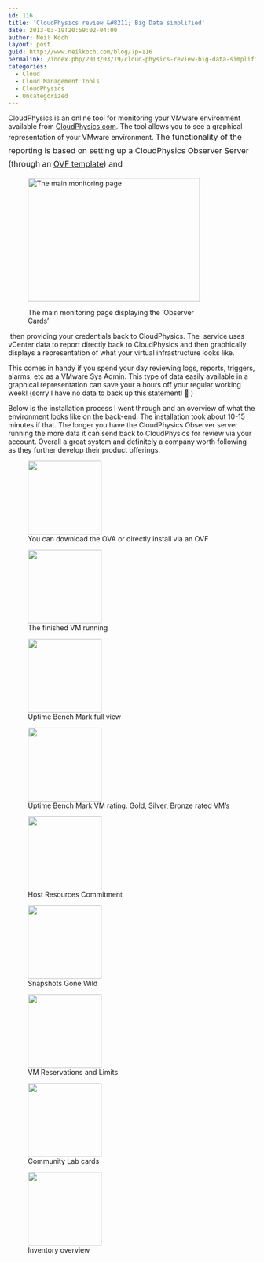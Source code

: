 ```yaml
---
id: 116
title: 'CloudPhysics review &#8211; Big Data simplified'
date: 2013-03-19T20:59:02-04:00
author: Neil Koch
layout: post
guid: http://www.neilkoch.com/blog/?p=116
permalink: /index.php/2013/03/19/cloud-physics-review-big-data-simplified/
categories:
  - Cloud
  - Cloud Management Tools
  - CloudPhysics
  - Uncategorized
---
```

CloudPhysics is an online tool for monitoring your VMware environment available from <a href="http://www.cloudphysics.com" target="_blank">CloudPhysics.com</a>. The tool allows you to see a graphical representation of your VMware environment. <span style="line-height: 1.714285714; font-size: 1rem;">The functionality of the reporting is based on setting up a CloudPhysics Observer Server (through an <a href="http://www.vmware.com/technical-resources/virtualization-topics/virtual-appliances/ovf.html" target="_blank">OVF template</a>) and</span><figure id="attachment_119" aria-describedby="caption-attachment-119" style="width: 350px" class="wp-caption aligncenter">

[<img loading="lazy" class=" wp-image-119 " alt="The main monitoring page" src="http://104.197.194.174/wp-content/uploads/2013/03/cp-01-300x201.jpg" width="350" height="251" />](http://104.197.194.174/wp-content/uploads/2013/03/cp-01.jpg)<figcaption id="caption-attachment-119" class="wp-caption-text">The main monitoring page displaying the &#8216;Observer Cards&#8217;</figcaption></figure> 

<!--more--> then providing your credentials back to CloudPhysics. The  service uses vCenter data to report directly back to CloudPhysics and then graphically displays a representation of what your virtual infrastructure looks like.

This comes in handy if you spend your day reviewing logs, reports, triggers, alarms, etc as a VMware Sys Admin. This type of data easily available in a graphical representation can save your a hours off your regular working week! (sorry I have no data to back up this statement! 🙂 )

Below is the installation process I went through and an overview of what the environment looks like on the back-end. The installation took about 10-15 minutes if that. The longer you have the CloudPhysics Observer server running the more data it can send back to CloudPhysics for review via your account. Overall a great system and definitely a company worth following as they further develop their product offerings.

<div id='gallery-1' class='gallery galleryid-116 gallery-columns-1 gallery-size-thumbnail'>
  <figure class='gallery-item'> 
  
  <div class='gallery-icon landscape'>
    <a href='http://www.neilkoch.com/index.php/2013/03/19/cloud-physics-review-big-data-simplified/cp-001/'><img width="150" height="150" src="http://www.neilkoch.com/wp-content/uploads/2013/03/cp-001-150x150.jpg" class="attachment-thumbnail size-thumbnail" alt="" loading="lazy" aria-describedby="gallery-1-118" srcset="http://www.neilkoch.com/wp-content/uploads/2013/03/cp-001-150x150.jpg 150w, http://www.neilkoch.com/wp-content/uploads/2013/03/cp-001-100x100.jpg 100w" sizes="100vw" /></a>
  </div><figcaption class='wp-caption-text gallery-caption' id='gallery-1-118'> You can download the OVA or directly install via an OVF </figcaption></figure><figure class='gallery-item'> 
  
  <div class='gallery-icon landscape'>
    <a href='http://www.neilkoch.com/index.php/2013/03/19/cloud-physics-review-big-data-simplified/cp-00/'><img width="150" height="150" src="http://www.neilkoch.com/wp-content/uploads/2013/03/cp-00-150x150.jpg" class="attachment-thumbnail size-thumbnail" alt="" loading="lazy" aria-describedby="gallery-1-117" srcset="http://www.neilkoch.com/wp-content/uploads/2013/03/cp-00-150x150.jpg 150w, http://www.neilkoch.com/wp-content/uploads/2013/03/cp-00-100x100.jpg 100w" sizes="100vw" /></a>
  </div><figcaption class='wp-caption-text gallery-caption' id='gallery-1-117'> The finished VM running </figcaption></figure><figure class='gallery-item'> 
  
  <div class='gallery-icon portrait'>
    <a href='http://www.neilkoch.com/index.php/2013/03/19/cloud-physics-review-big-data-simplified/cp-02-uptime-bench-mark/'><img width="150" height="150" src="http://www.neilkoch.com/wp-content/uploads/2013/03/cp-02-uptime-bench-mark-150x150.jpg" class="attachment-thumbnail size-thumbnail" alt="" loading="lazy" aria-describedby="gallery-1-121" srcset="http://www.neilkoch.com/wp-content/uploads/2013/03/cp-02-uptime-bench-mark-150x150.jpg 150w, http://www.neilkoch.com/wp-content/uploads/2013/03/cp-02-uptime-bench-mark-100x100.jpg 100w" sizes="100vw" /></a>
  </div><figcaption class='wp-caption-text gallery-caption' id='gallery-1-121'> Uptime Bench Mark full view </figcaption></figure><figure class='gallery-item'> 
  
  <div class='gallery-icon landscape'>
    <a href='http://www.neilkoch.com/index.php/2013/03/19/cloud-physics-review-big-data-simplified/cp-02-a-uptime-bench-mark/'><img width="150" height="150" src="http://www.neilkoch.com/wp-content/uploads/2013/03/cp-02-a-uptime-bench-mark-150x150.jpg" class="attachment-thumbnail size-thumbnail" alt="" loading="lazy" aria-describedby="gallery-1-120" srcset="http://www.neilkoch.com/wp-content/uploads/2013/03/cp-02-a-uptime-bench-mark-150x150.jpg 150w, http://www.neilkoch.com/wp-content/uploads/2013/03/cp-02-a-uptime-bench-mark-100x100.jpg 100w" sizes="100vw" /></a>
  </div><figcaption class='wp-caption-text gallery-caption' id='gallery-1-120'> Uptime Bench Mark VM rating. Gold, Silver, Bronze rated VM&#8217;s </figcaption></figure><figure class='gallery-item'> 
  
  <div class='gallery-icon landscape'>
    <a href='http://www.neilkoch.com/index.php/2013/03/19/cloud-physics-review-big-data-simplified/cp-03-host-resource-commitment/'><img width="150" height="150" src="http://www.neilkoch.com/wp-content/uploads/2013/03/cp-03-host-resource-commitment-150x150.jpg" class="attachment-thumbnail size-thumbnail" alt="" loading="lazy" aria-describedby="gallery-1-122" srcset="http://www.neilkoch.com/wp-content/uploads/2013/03/cp-03-host-resource-commitment-150x150.jpg 150w, http://www.neilkoch.com/wp-content/uploads/2013/03/cp-03-host-resource-commitment-100x100.jpg 100w" sizes="100vw" /></a>
  </div><figcaption class='wp-caption-text gallery-caption' id='gallery-1-122'> Host Resources Commitment </figcaption></figure><figure class='gallery-item'> 
  
  <div class='gallery-icon landscape'>
    <a href='http://www.neilkoch.com/index.php/2013/03/19/cloud-physics-review-big-data-simplified/cp-04-snapshots-gone-wild/'><img width="150" height="150" src="http://www.neilkoch.com/wp-content/uploads/2013/03/cp-04-snapshots-gone-wild-150x150.jpg" class="attachment-thumbnail size-thumbnail" alt="" loading="lazy" aria-describedby="gallery-1-123" srcset="http://www.neilkoch.com/wp-content/uploads/2013/03/cp-04-snapshots-gone-wild-150x150.jpg 150w, http://www.neilkoch.com/wp-content/uploads/2013/03/cp-04-snapshots-gone-wild-100x100.jpg 100w" sizes="100vw" /></a>
  </div><figcaption class='wp-caption-text gallery-caption' id='gallery-1-123'> Snapshots Gone Wild </figcaption></figure><figure class='gallery-item'> 
  
  <div class='gallery-icon landscape'>
    <a href='http://www.neilkoch.com/index.php/2013/03/19/cloud-physics-review-big-data-simplified/cp-05-vm-reservations-and-limits/'><img width="150" height="150" src="http://www.neilkoch.com/wp-content/uploads/2013/03/cp-05-vm-reservations-and-limits-150x150.jpg" class="attachment-thumbnail size-thumbnail" alt="" loading="lazy" aria-describedby="gallery-1-124" srcset="http://www.neilkoch.com/wp-content/uploads/2013/03/cp-05-vm-reservations-and-limits-150x150.jpg 150w, http://www.neilkoch.com/wp-content/uploads/2013/03/cp-05-vm-reservations-and-limits-100x100.jpg 100w" sizes="100vw" /></a>
  </div><figcaption class='wp-caption-text gallery-caption' id='gallery-1-124'> VM Reservations and Limits </figcaption></figure><figure class='gallery-item'> 
  
  <div class='gallery-icon landscape'>
    <a href='http://www.neilkoch.com/index.php/2013/03/19/cloud-physics-review-big-data-simplified/cp-06-cloud-physics-labs-community-labs/'><img width="150" height="150" src="http://www.neilkoch.com/wp-content/uploads/2013/03/cp-06-cloud-physics-labs-community-labs-150x150.jpg" class="attachment-thumbnail size-thumbnail" alt="" loading="lazy" aria-describedby="gallery-1-125" srcset="http://www.neilkoch.com/wp-content/uploads/2013/03/cp-06-cloud-physics-labs-community-labs-150x150.jpg 150w, http://www.neilkoch.com/wp-content/uploads/2013/03/cp-06-cloud-physics-labs-community-labs-100x100.jpg 100w" sizes="100vw" /></a>
  </div><figcaption class='wp-caption-text gallery-caption' id='gallery-1-125'> Community Lab cards </figcaption></figure><figure class='gallery-item'> 
  
  <div class='gallery-icon landscape'>
    <a href='http://www.neilkoch.com/index.php/2013/03/19/cloud-physics-review-big-data-simplified/cp-07-inventory/'><img width="150" height="150" src="http://www.neilkoch.com/wp-content/uploads/2013/03/cp-07-inventory-150x150.jpg" class="attachment-thumbnail size-thumbnail" alt="" loading="lazy" aria-describedby="gallery-1-126" srcset="http://www.neilkoch.com/wp-content/uploads/2013/03/cp-07-inventory-150x150.jpg 150w, http://www.neilkoch.com/wp-content/uploads/2013/03/cp-07-inventory-100x100.jpg 100w" sizes="100vw" /></a>
  </div><figcaption class='wp-caption-text gallery-caption' id='gallery-1-126'> Inventory overview </figcaption></figure>
</div>